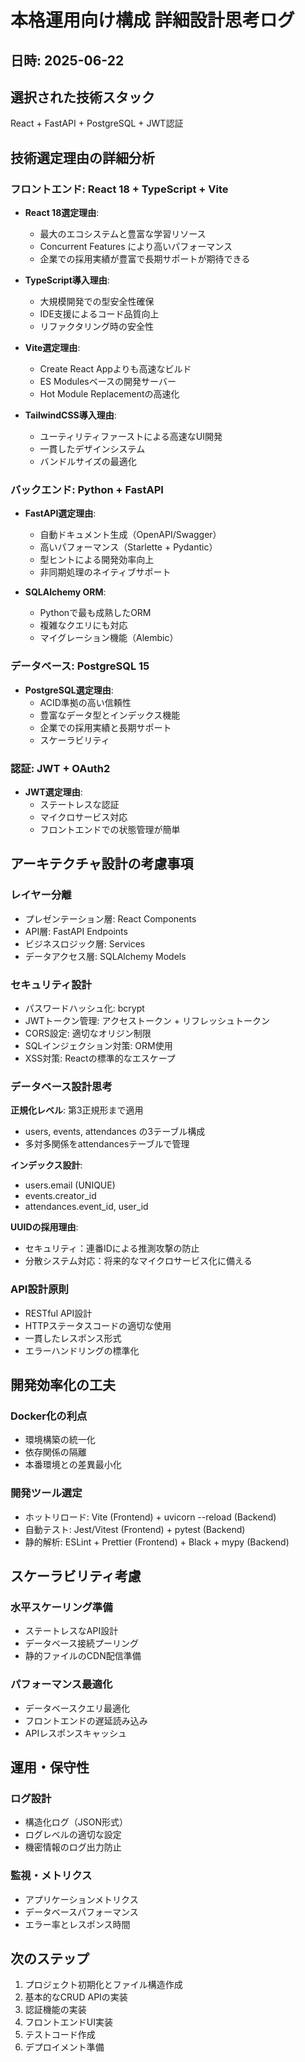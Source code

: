 # 本格運用向け構成 詳細設計思考ログ

## 日時: 2025-06-22

## 選択された技術スタック
React + FastAPI + PostgreSQL + JWT認証

## 技術選定理由の詳細分析

### フロントエンド: React 18 + TypeScript + Vite
- **React 18選定理由**:
  - 最大のエコシステムと豊富な学習リソース
  - Concurrent Features により高いパフォーマンス
  - 企業での採用実績が豊富で長期サポートが期待できる
  
- **TypeScript導入理由**:
  - 大規模開発での型安全性確保
  - IDE支援によるコード品質向上
  - リファクタリング時の安全性

- **Vite選定理由**:
  - Create React Appよりも高速なビルド
  - ES Modulesベースの開発サーバー
  - Hot Module Replacementの高速化

- **TailwindCSS導入理由**:
  - ユーティリティファーストによる高速なUI開発
  - 一貫したデザインシステム
  - バンドルサイズの最適化

### バックエンド: Python + FastAPI
- **FastAPI選定理由**:
  - 自動ドキュメント生成（OpenAPI/Swagger）
  - 高いパフォーマンス（Starlette + Pydantic）
  - 型ヒントによる開発効率向上
  - 非同期処理のネイティブサポート

- **SQLAlchemy ORM**:
  - Pythonで最も成熟したORM
  - 複雑なクエリにも対応
  - マイグレーション機能（Alembic）

### データベース: PostgreSQL 15
- **PostgreSQL選定理由**:
  - ACID準拠の高い信頼性
  - 豊富なデータ型とインデックス機能
  - 企業での採用実績と長期サポート
  - スケーラビリティ

### 認証: JWT + OAuth2
- **JWT選定理由**:
  - ステートレスな認証
  - マイクロサービス対応
  - フロントエンドでの状態管理が簡単

## アーキテクチャ設計の考慮事項

### レイヤー分離
- プレゼンテーション層: React Components
- API層: FastAPI Endpoints  
- ビジネスロジック層: Services
- データアクセス層: SQLAlchemy Models

### セキュリティ設計
- パスワードハッシュ化: bcrypt
- JWTトークン管理: アクセストークン + リフレッシュトークン
- CORS設定: 適切なオリジン制限
- SQLインジェクション対策: ORM使用
- XSS対策: Reactの標準的なエスケープ

### データベース設計思考

**正規化レベル**: 第3正規形まで適用
- users, events, attendances の3テーブル構成
- 多対多関係をattendancesテーブルで管理

**インデックス設計**:
- users.email (UNIQUE)
- events.creator_id
- attendances.event_id, user_id

**UUIDの採用理由**:
- セキュリティ：連番IDによる推測攻撃の防止
- 分散システム対応：将来的なマイクロサービス化に備える

### API設計原則
- RESTful API設計
- HTTPステータスコードの適切な使用
- 一貫したレスポンス形式
- エラーハンドリングの標準化

## 開発効率化の工夫

### Docker化の利点
- 環境構築の統一化
- 依存関係の隔離
- 本番環境との差異最小化

### 開発ツール選定
- ホットリロード: Vite (Frontend) + uvicorn --reload (Backend)
- 自動テスト: Jest/Vitest (Frontend) + pytest (Backend)
- 静的解析: ESLint + Prettier (Frontend) + Black + mypy (Backend)

## スケーラビリティ考慮

### 水平スケーリング準備
- ステートレスなAPI設計
- データベース接続プーリング
- 静的ファイルのCDN配信準備

### パフォーマンス最適化
- データベースクエリ最適化
- フロントエンドの遅延読み込み
- APIレスポンスキャッシュ

## 運用・保守性

### ログ設計
- 構造化ログ（JSON形式）
- ログレベルの適切な設定
- 機密情報のログ出力防止

### 監視・メトリクス
- アプリケーションメトリクス
- データベースパフォーマンス
- エラー率とレスポンス時間

## 次のステップ
1. プロジェクト初期化とファイル構造作成
2. 基本的なCRUD APIの実装
3. 認証機能の実装
4. フロントエンドUI実装
5. テストコード作成
6. デプロイメント準備